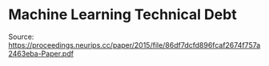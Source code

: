 # Machine Learning Technical Debt 

Source: https://proceedings.neurips.cc/paper/2015/file/86df7dcfd896fcaf2674f757a2463eba-Paper.pdf

